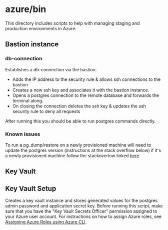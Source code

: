 # azure/bin
This directory includes scripts to help with managing staging and production environments in Azure.


## Bastion instance

### db-connection
Establishes a db-connection via the bastion. 
- Adds the IP address to the security rule & allows
ssh connections to the bastion
- Creates a new ssh key and associates it with the bastion instance.
- Opens a postgres connection to the remote database and forwards the terminal along.
- On closing the connection deletes the ssh key & updates the ssh security rule to deny all requests

After running this you should be able to run postgres commands directly. 

### Known issues
To run a pg_dump/restore on a newly provisioned machine will need to 
update the postgres version (instructions at the stack overflow below)
if it's a newly provisioned machine follow the stackoverlow linked [here](https://stackoverflow.com/questions/52765873/how-to-upgrade-to-postgresql-11-for-ubuntu-18-04)


## Key Vault

## Key Vault Setup
Creates a key vault instance and stores generated values for the postgres admin password and application secret key. Before running this script, make sure that you have the "Key Vault Secrets Officer" permission assigned to your Azure user account. For instructions on how to assign Azure roles, see [Assigning Azure Roles using Azure CLI](https://docs.microsoft.com/en-us/azure/role-based-access-control/role-assignments-cli).
